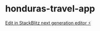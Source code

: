 # honduras-travel-app

[Edit in StackBlitz next generation editor ⚡️](https://stackblitz.com/~/github.com/jdpenav/honduras-travel-app)